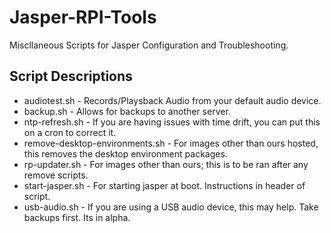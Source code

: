 # Jasper-RPI-Tools
Miscllaneous Scripts for Jasper Configuration and Troubleshooting.

## Script Descriptions
* audiotest.sh  - Records/Playsback Audio from your default audio device.
* backup.sh - Allows for backups to another server.
* ntp-refresh.sh - If you are having issues with time drift, you can put this on a cron to correct it.
* remove-desktop-environments.sh - For images other than ours hosted, this removes the desktop environment packages.
* rp-updater.sh - For images other than ours; this is to be ran after any remove scripts.
* start-jasper.sh - For starting jasper at boot. Instructions in header of script.
* usb-audio.sh - If you are using a USB audio device, this may help.  Take backups first. Its in alpha.
